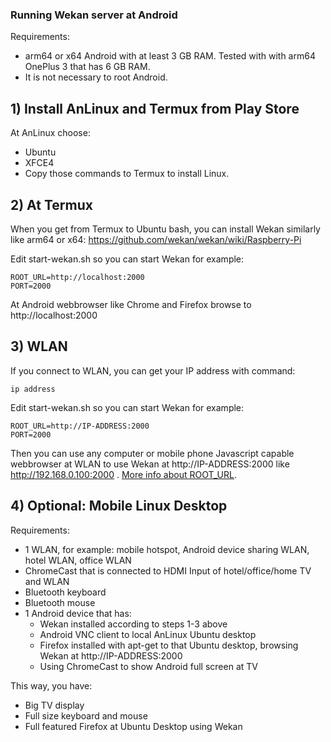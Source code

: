 ### Running Wekan server at Android

Requirements:
- arm64 or x64 Android with at least 3 GB RAM. Tested with with arm64 OnePlus 3 that has 6 GB RAM.
- It is not necessary to root Android.

## 1) Install AnLinux and Termux from Play Store

At AnLinux choose:
- Ubuntu
- XFCE4
- Copy those commands to Termux to install Linux.

## 2) At Termux

When you get from Termux to Ubuntu bash, you can install Wekan similarly like arm64 or x64:
https://github.com/wekan/wekan/wiki/Raspberry-Pi

Edit start-wekan.sh so you can start Wekan for example:
```
ROOT_URL=http://localhost:2000
PORT=2000
```
At Android webbrowser like Chrome and Firefox browse to http://localhost:2000

## 3) WLAN

If you connect to WLAN, you can get your IP address with command:
```
ip address
```
Edit start-wekan.sh so you can start Wekan for example:
```
ROOT_URL=http://IP-ADDRESS:2000
PORT=2000
```
Then you can use any computer or mobile phone Javascript capable webbrowser at WLAN to use Wekan at http://IP-ADDRESS:2000 like http://192.168.0.100:2000 . [More info about ROOT_URL](Settings).

## 4) Optional: Mobile Linux Desktop

Requirements:
- 1 WLAN, for example: mobile hotspot, Android device sharing WLAN, hotel WLAN, office WLAN
- ChromeCast that is connected to HDMI Input of hotel/office/home TV and WLAN
- Bluetooth keyboard
- Bluetooth mouse
- 1 Android device that has:
  - Wekan installed according to steps 1-3 above
  - Android VNC client to local AnLinux Ubuntu desktop
  - Firefox installed with apt-get to that Ubuntu desktop, browsing Wekan at http://IP-ADDRESS:2000
  - Using ChromeCast to show Android full screen at TV

This way, you have:
- Big TV display
- Full size keyboard and mouse
- Full featured Firefox at Ubuntu Desktop using Wekan